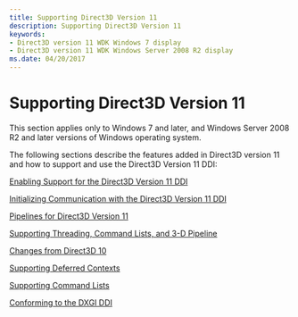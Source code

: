 ```yaml
---
title: Supporting Direct3D Version 11
description: Supporting Direct3D Version 11
keywords:
- Direct3D version 11 WDK Windows 7 display
- Direct3D version 11 WDK Windows Server 2008 R2 display
ms.date: 04/20/2017
---
```


# Supporting Direct3D Version 11

This section applies only to Windows 7 and later, and Windows Server 2008 R2 and later versions of Windows operating system.

The following sections describe the features added in Direct3D version 11 and how to support and use the Direct3D Version 11 DDI:

[Enabling Support for the Direct3D Version 11 DDI](enabling-support-for-the-direct3d-version-11-ddi.md)

[Initializing Communication with the Direct3D Version 11 DDI](initializing-communication-with-the-direct3d-version-11-ddi.md)

[Pipelines for Direct3D Version 11](pipelines-for-direct3d-version-11.md)

[Supporting Threading, Command Lists, and 3-D Pipeline](supporting-threading--command-lists--and-3-d-pipeline.md)

[Changes from Direct3D 10](changes-from-direct3d-10.md)

[Supporting Deferred Contexts](supporting-deferred-contexts.md)

[Supporting Command Lists](supporting-command-lists.md)

[Conforming to the DXGI DDI](conforming-to-the-dxgi-ddi.md)
